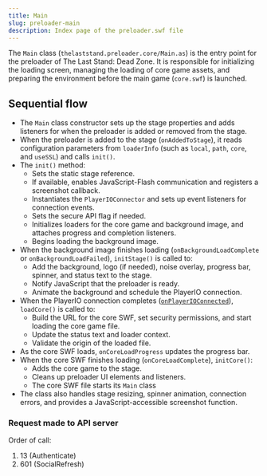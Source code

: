 ```yaml
---
title: Main
slug: preloader-main
description: Index page of the preloader.swf file
---
```


The `Main` class (`thelaststand.preloader.core/Main.as`) is the entry point for the preloader of The Last Stand: Dead Zone. It is responsible for initializing the loading screen, managing the loading of core game assets, and preparing the environment before the main game (`core.swf`) is launched.

## Sequential flow

- The `Main` class constructor sets up the stage properties and adds listeners for when the preloader is added or removed from the stage.
- When the preloader is added to the stage (`onAddedToStage`), it reads configuration parameters from `loaderInfo` (such as `local`, `path`, `core`, and `useSSL`) and calls `init()`.
- The `init()` method:
  - Sets the static stage reference.
  - If available, enables JavaScript-Flash communication and registers a screenshot callback.
  - Instantiates the `PlayerIOConnector` and sets up event listeners for connection events.
  - Sets the secure API flag if needed.
  - Initializes loaders for the core game and background image, and attaches progress and completion listeners.
  - Begins loading the background image.
- When the background image finishes loading (`onBackgroundLoadComplete` or `onBackgroundLoadFailed`), `initStage()` is called to:
  - Add the background, logo (if needed), noise overlay, progress bar, spinner, and status text to the stage.
  - Notify JavaScript that the preloader is ready.
  - Animate the background and schedule the PlayerIO connection.
- When the PlayerIO connection completes ([`onPlayerIOConnected`](/thelaststand.app/network/playerioconnector#onplayerioconnected)), `loadCore()` is called to:
  - Build the URL for the core SWF, set security permissions, and start loading the core game file.
  - Update the status text and loader context.
  - Validate the origin of the loaded file.
- As the core SWF loads, `onCoreLoadProgress` updates the progress bar.
- When the core SWF finishes loading (`onCoreLoadComplete`), `initCore()`:
  - Adds the core game to the stage.
  - Cleans up preloader UI elements and listeners.
  - The core SWF file starts its `Main` class
- The class also handles stage resizing, spinner animation, connection errors, and provides a JavaScript-accessible screenshot function.

### Request made to API server

Order of call:

1. 13 (Authenticate)
2. 601 (SocialRefresh)
